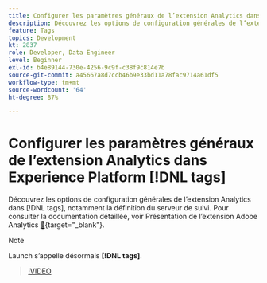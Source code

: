 ```yaml
---
title: Configurer les paramètres généraux de l’extension Analytics dans Experience Platform  [!DNL tags]
description: Découvrez les options de configuration générales de l’extension Analytics dans  [!DNL tags] , notamment la définition du serveur de suivi.
feature: Tags
topics: Development
kt: 2837
role: Developer, Data Engineer
level: Beginner
exl-id: b4e89144-730e-4256-9c9f-c38f9c814e7b
source-git-commit: a45667a8d7ccb46b9e33bd11a78fac9714a61df5
workflow-type: tm+mt
source-wordcount: '64'
ht-degree: 87%

---
```


# Configurer les paramètres généraux de l’extension Analytics dans Experience Platform [!DNL tags]

Découvrez les options de configuration générales de l’extension Analytics dans [!DNL tags], notamment la définition du serveur de suivi. Pour consulter la documentation détaillée, voir Présentation de l’extension Adobe Analytics [&#128279;](https://experienceleague.adobe.com/docs/experience-platform/tags/extensions/client/analytics/overview.html?lang=fr){target="_blank"}.

>[!NOTE]
>
> Launch s’appelle désormais **[!DNL tags]**.

>[!VIDEO](https://video.tv.adobe.com/v/3429920/?quality=12&learn=on&captions=fre_fr)
